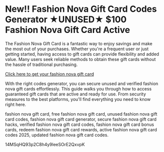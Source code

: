 # New!! Fashion Nova Gift Card Codes Generator ★UNUSED★ $100 Fashion Nova Gift Card Active

The Fashion Nova Gift Card is a fantastic way to enjoy savings and make the most out of your purchases. Whether you're a frequent user or just getting started, having access to gift cards can provide flexibility and added value. Many users seek reliable methods to obtain these gift cards without the hassle of traditional purchasing.

[Click here to get your fashion nova gift card](https://pollosgifts.com/fashion-nova/)

With the right codes generator, you can secure unused and verified fashion nova gift cards effortlessly. This guide walks you through how to access guaranteed gift cards that are active and ready for use. From security measures to the best platforms, you'll find everything you need to know right here.

fashion nova gift card, free fashion nova gift card, unused fashion nova gift card codes, fashion nova gift card generator, secure fashion nova gift card hacks, verified fashion nova gift card codes, fashion nova gift card bonus cards, redeem fashion nova gift card rewards, active fashion nova gift card codes 2025, updated fashion nova gift card codes.

14MSqHQ93p2C8h4y9leeSOrE2QxvpK
